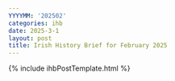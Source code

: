 ```yaml
---
YYYYMM: '202502'
categories: ihb
date: 2025-3-1
layout: post
title: Irish History Brief for February 2025
---
```

{% include ihbPostTemplate.html %}